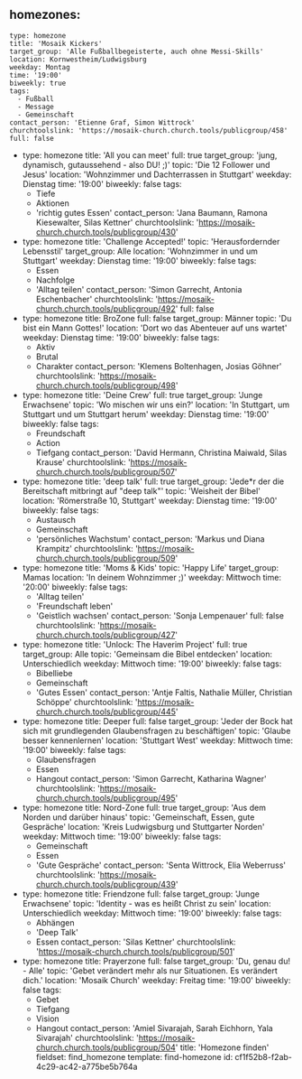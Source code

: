 homezones:
  -
    type: homezone
    title: 'Mosaik Kickers'
    target_group: 'Alle Fußballbegeisterte, auch ohne Messi-Skills'
    location: Kornwestheim/Ludwigsburg
    weekday: Montag
    time: '19:00'
    biweekly: true
    tags:
      - Fußball
      - Message
      - Gemeinschaft
    contact_person: 'Etienne Graf, Simon Wittrock'
    churchtoolslink: 'https://mosaik-church.church.tools/publicgroup/458'
    full: false
  -
    type: homezone
    title: 'All you can meet'
    full: true
    target_group: 'jung, dynamisch, gutaussehend - also DU! ;)'
    topic: 'Die 12 Follower und Jesus'
    location: 'Wohnzimmer und Dachterrassen in Stuttgart'
    weekday: Dienstag
    time: '19:00'
    biweekly: false
    tags:
      - Tiefe
      - Aktionen
      - 'richtig gutes Essen'
    contact_person: 'Jana Baumann, Ramona Kiesewalter, Silas Kettner'
    churchtoolslink: 'https://mosaik-church.church.tools/publicgroup/430'
  -
    type: homezone
    title: 'Challenge Accepted!'
    topic: 'Herausfordernder Lebensstil'
    target_group: Alle
    location: 'Wohnzimmer in und um Stuttgart'
    weekday: Dienstag
    time: '19:00'
    biweekly: false
    tags:
      - Essen
      - Nachfolge
      - 'Alltag teilen'
    contact_person: 'Simon Garrecht, Antonia Eschenbacher'
    churchtoolslink: 'https://mosaik-church.church.tools/publicgroup/492'
    full: false
  -
    type: homezone
    title: BroZone
    full: false
    target_group: Männer
    topic: 'Du bist ein Mann Gottes!'
    location: 'Dort wo das Abenteuer auf uns wartet'
    weekday: Dienstag
    time: '19:00'
    biweekly: false
    tags:
      - Aktiv
      - Brutal
      - Charakter
    contact_person: 'Klemens Boltenhagen, Josias Göhner'
    churchtoolslink: 'https://mosaik-church.church.tools/publicgroup/498'
  -
    type: homezone
    title: 'Deine Crew'
    full: true
    target_group: 'Junge Erwachsene'
    topic: 'Wo mischen wir uns ein?'
    location: 'In Stuttgart, um Stuttgart und um Stuttgart herum'
    weekday: Dienstag
    time: '19:00'
    biweekly: false
    tags:
      - Freundschaft
      - Action
      - Tiefgang
    contact_person: 'David Hermann, Christina Maiwald, Silas Krause'
    churchtoolslink: 'https://mosaik-church.church.tools/publicgroup/507'
  -
    type: homezone
    title: 'deep talk'
    full: true
    target_group: 'Jede*r der die Bereitschaft mitbringt auf "deep talk"'
    topic: 'Weisheit der Bibel'
    location: 'Römerstraße 10, Stuttgart'
    weekday: Dienstag
    time: '19:00'
    biweekly: false
    tags:
      - Austausch
      - Gemeinschaft
      - 'persönliches Wachstum'
    contact_person: 'Markus und Diana Krampitz'
    churchtoolslink: 'https://mosaik-church.church.tools/publicgroup/509'
  -
    type: homezone
    title: 'Moms & Kids'
    topic: 'Happy Life'
    target_group: Mamas
    location: 'In deinem Wohnzimmer ;)'
    weekday: Mittwoch
    time: '20:00'
    biweekly: false
    tags:
      - 'Alltag teilen'
      - 'Freundschaft leben'
      - 'Geistlich wachsen'
    contact_person: 'Sonja Lempenauer'
    full: false
    churchtoolslink: 'https://mosaik-church.church.tools/publicgroup/427'
  -
    type: homezone
    title: 'Unlock: The Haverim Project'
    full: true
    target_group: Alle
    topic: 'Gemeinsam die Bibel entdecken'
    location: Unterschiedlich
    weekday: Mittwoch
    time: '19:00'
    biweekly: false
    tags:
      - Bibelliebe
      - Gemeinschaft
      - 'Gutes Essen'
    contact_person: 'Antje Faltis, Nathalie Müller, Christian Schöppe'
    churchtoolslink: 'https://mosaik-church.church.tools/publicgroup/445'
  -
    type: homezone
    title: Deeper
    full: false
    target_group: 'Jeder der Bock hat sich mit grundlegenden Glaubensfragen zu beschäftigen'
    topic: 'Glaube besser kennenlernen'
    location: 'Stuttgart West'
    weekday: Mittwoch
    time: '19:00'
    biweekly: false
    tags:
      - Glaubensfragen
      - Essen
      - Hangout
    contact_person: 'Simon Garrecht, Katharina Wagner'
    churchtoolslink: 'https://mosaik-church.church.tools/publicgroup/495'
  -
    type: homezone
    title: Nord-Zone
    full: true
    target_group: 'Aus dem Norden und darüber hinaus'
    topic: 'Gemeinschaft, Essen, gute Gespräche'
    location: 'Kreis Ludwigsburg und Stuttgarter Norden'
    weekday: Mittwoch
    time: '19:00'
    biweekly: false
    tags:
      - Gemeinschaft
      - Essen
      - 'Gute Gespräche'
    contact_person: 'Senta Wittrock, Elia Weberruss'
    churchtoolslink: 'https://mosaik-church.church.tools/publicgroup/439'
  -
    type: homezone
    title: Friendzone
    full: false
    target_group: 'Junge Erwachsene'
    topic: 'Identity - was es heißt Christ zu sein'
    location: Unterschiedlich
    weekday: Mittwoch
    time: '19:00'
    biweekly: false
    tags:
      - Abhängen
      - 'Deep Talk'
      - Essen
    contact_person: 'Silas Kettner'
    churchtoolslink: 'https://mosaik-church.church.tools/publicgroup/501'
  -
    type: homezone
    title: Prayerzone
    full: false
    target_group: 'Du, genau du! - Alle'
    topic: 'Gebet verändert mehr als nur Situationen. Es verändert dich.'
    location: 'Mosaik Church'
    weekday: Freitag
    time: '19:00'
    biweekly: false
    tags:
      - Gebet
      - Tiefgang
      - Vision
      - Hangout
    contact_person: 'Amiel Sivarajah, Sarah Eichhorn, Yala Sivarajah'
    churchtoolslink: 'https://mosaik-church.church.tools/publicgroup/504'
title: 'Homezone finden'
fieldset: find_homezone
template: find-homezone
id: cf1f52b8-f2ab-4c29-ac42-a775be5b764a
